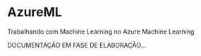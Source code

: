 # AzureML
Trabalhando com Machine Learning no Azure Machine Learning

DOCUMENTAÇÃO EM FASE DE ELABORAÇÃO...
